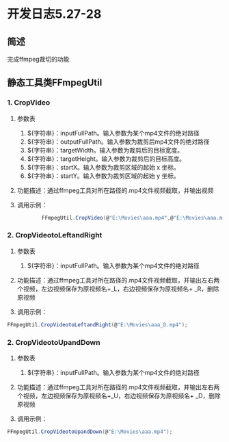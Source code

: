 # 开发日志5.27-28

## 简述

完成ffmpeg裁切的功能

## 静态工具类FFmpegUtil

### 1. CropVideo

1. 参数表

   1. ${字符串}：inputFullPath。输入参数为某个mp4文件的绝对路径
   2. ${字符串}：outputFullPath。输入参数为裁剪后mp4文件的绝对路径
   3.  ${字符串}：targetWidth。输入参数为裁剪后的目标宽度。
   4. ${字符串}：targetHeight。输入参数为裁剪后的目标高度。
   5.  ${字符串}：startX。输入参数为裁剪区域的起始 x 坐标。
   6. ${字符串}：startY。输入参数为裁剪区域的起始 y 坐标。

2. 功能描述：通过ffmpeg工具对所在路径的.mp4文件视频截取，并输出视频

3. 调用示例：

   ```c#
           FFmpegUtil.CropVideo(@"E:\Movies\aaa.mp4",@"E:\Movies\aaa.mp4","0","0","in_w/2","in_h");
   ```

### 2. CropVideotoLeftandRight

1. 参数表

	1. ${字符串}：inputFullPath。输入参数为某个mp4文件的绝对路径

2. 功能描述：通过ffmpeg工具对所在路径的.mp4文件视频截取，并输出左右两个视频，左边视频保存为原视频名+_L，右边视频保存为原视频名+ _R，删除原视频

3. 调用示例：

```c#
FFmpegUtil.CropVideotoLeftandRight(@"E:\Movies\aaa_D.mp4");
```

### 2. CropVideotoUpandDown

1. 参数表

	1. ${字符串}：inputFullPath。输入参数为某个mp4文件的绝对路径

2. 功能描述：通过ffmpeg工具对所在路径的.mp4文件视频截取，并输出左右两个视频，左边视频保存为原视频名+_U，右边视频保存为原视频名+ _D，删除原视频

3. 调用示例：

```c#
FFmpegUtil.CropVideotoUpandDown(@"E:\Movies\aaa.mp4");
```


​    

